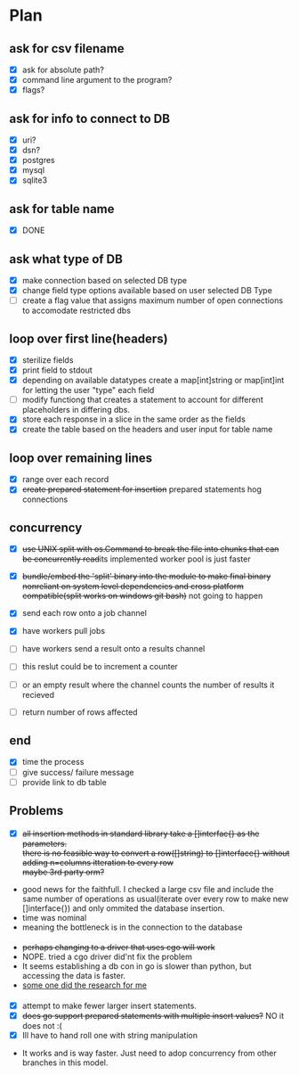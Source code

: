 # Plan


## ask for csv filename
- [x] ask for absolute path?  
- [x] command line argument to the program?  
- [x] flags?

## ask for info to connect to DB
- [x] uri?
- [x] dsn?  
- [x] postgres  
- [x] mysql  
- [x] sqlite3  

## ask for table name
- [x] DONE

## ask what type of DB 
- [x] make connection based on selected DB type
- [x] change field type options available based on user selected DB Type
- [ ] create a flag value that assigns maximum number of open connections to accomodate restricted dbs

## loop over first line(headers)
- [x] sterilize fields  
- [x] print field to stdout  
- [x] depending on available datatypes create a map[int]string or map[int]int for letting the user "type" each field  
- [ ] modify functiong that creates a statement to account for different placeholders in differing dbs. 
- [x] store each response in a slice in the same order as the fields  
- [x] create the table based on the headers and user input for table name  

## loop over remaining lines
- [x] range over each record  
- [x] ~~create prepared statement for insertion~~ prepared statements hog connections

## concurrency
- [x] ~~use UNIX split with os.Command to break the file into chunks that can be concurrently read~~its implemented worker pool is just faster
- [x] ~~bundle/embed the 'split' binary into the module to make final binary nonreliant on system level dependencies and cross platform compatible(split works on windows git bash)~~ not going to happen
- [x] send each row onto a job channel  
- [x] have workers pull jobs
- [ ] have workers send a result onto a results channel
- [ ] this reslut could be to increment a counter
- [ ] or an empty result where the channel counts the number of results it recieved
- [ ] return number of rows affected


## end
- [x] time the process  
- [ ] give success/ failure message  
- [ ] provide link to db table  

## Problems

####
-[x] ~~all insertion methods in standard library take a []interfac{} as the parameters.~~  
~~there is no feasible way to convert a row([]string) to []interface{} without adding n=columns itteration to every row~~  
~~maybe 3rd party orm?~~

- good news for the faithfull. I checked  a large csv file and include the same number of
operations as usual(iterate over every row to make new []interface{}) and only ommited the database insertion.
- time was nominal
- meaning the bottleneck is in the connection to the database  

####
- ~~perhaps changing to a driver that uses cgo will work~~
- NOPE. tried a cgo driver did'nt fix the problem
- It seems establishing a db con in go is slower than python, but accessing the data is faster.
- [some one did the research for me](https://stackoverflow.com/questions/48000940/faster-sqlite-3-query-in-go-i-need-to-process-1million-rows-as-fast-as-possibl/48043356)

####
- [x] attempt to make fewer larger insert statements.
- [x] ~~does go support prepared statements with multiple insert values?~~ NO it does not :(
- [x] Ill have to hand roll one with string manipulation
- It works and is way faster. Just need to adop concurrency from other branches in this model.
